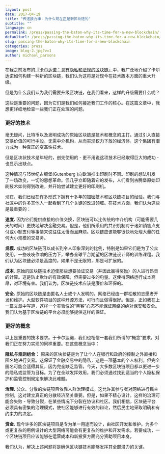 ```yaml
---
layout: post
date: 2017-04-19
title: "传递接力棒：为什么现在正是新区块链的"
subtitle: ""
language: cn
permalink: /press/passing-the-baton-why-its-time-for-a-new-blockchain/
defaulturl: /press/passing-the-baton-why-its-time-for-a-new-blockchain/
slug: passing-the-baton-why-its-time-for-a-new-blockchain
categories: press
image: blog-2.jpg?v=1
author: michael_parsons
---
```


在我之前发布的[『卡尔达诺：具有隐私和法规的区块链』](/cn/press/cardano-a-blockchain-with-privacy-and-regulation/)中，我广泛地介绍了卡尔达诺如何构建一种新的区块链，我们认为这将是对现今在技术版本方面的重大升级。
 
但是为什么我们认为我们需要升级区块链，在我们看来，这样的升级需要什么呢？
 
这些是重要的问题，因为它们是我们如何接近我们工作的核心<!--break-->。在这篇文章中，我想更详细地检查一些我们正在处理的问题。


### 更好的技术

毫无疑问，比特币以及发明成功的原始区块链是技术和概念的主打。通过引入直接交换价值的可行手段，无需中介机构，从而实现权力下放的经济体，这个集团有潜力成为一种真正的变革性技术。
 
但是区块状技术是年轻的，创先使用的 - 更不用说这项技术已经取得巨大的成功 -也显示出缺点。
 
这种情况与15世纪古腾堡(Gutenberg )向欧洲推出印刷时不同。印刷的想法引发了一场改变，一切的思想革命。但几乎立即随着它的发布，人们看到古腾堡原始印刷技术如何得到改进，并开始尝试建立更好的印刷机。
 
现在，我们已经在许多形式下拥有十多年的加密技术和区块链项目的经验，我们与社区中的许多其他人一起看到了几个关键的改进领域。在技​​​​术方面，我们认为这些是最重要的：

**速度.** 因为它们提供直接的价值交换，区块链可以比传统的中介机构（可能需要几天的时间）更快地解决金融交易。但是，他们所采用的共识机制对于诸如销售点支付或小额支付等事情来说往往太慢而且麻烦。区块链应该能够很快地处理大量的任何大小规模的交易务。

**规模.** 成功的区块链可以成长到令人印象深刻的比例，特别是如果它们是为了公众使用。一些吱吱作响的压力下，举办全球平台期望的区块链设计师的训练课程。我们认为区块链必须是高度的，如果不是无限的，那是可扩展的。

**成本.** 原始的区块链技术迫使那些想要验证交易（并因此赢得奖励）的人进行昂贵的计算。这是防止欺诈的有效保障，但需要过多的电量。这使得网络运行成本高昂，对环境有害。我们认为，区块链技术应该是廉价和环保的。

**安全.** 原始的区块链是由匿名人士或个人发明的，网络已经由一群松散的志愿者开发和维护。大型软件项目的这种开源方法，可行而且做得很好。但是，正如我在上一篇文章中写道，这样一个实验性的“黑客”心态不能保证网络的绝对保安和安全。我们认为基于区块链的平台必须能够提供这样的保证。

### 更好的概念

以上是重要的技术要求。于卡尔达诺，我们也相信一套我们所谓的“概念”要求，对我们正在努力实现的同样重要。在这些概念当中：

**隐私与规则组合：** 原来的区块状链是为了让个人在银行和政府的控制之外直接和匿名地进行交易。这保证了金融交易中的隐私，这是一项基本的个人权利。但完全匿名可能会适得其反，因为完全缺乏监管。今天，大多数区块链项目都以更进一步的隐私或监管为目标。为了在全球发挥效用，我们必须通过找到适当的个人隐私保护和监管控制规定来解决此难题。

**治理.** 公众、分散的块链项目依靠人群治理模式。这允许其参与者对网络进行民主控制，这对建立真正的分散经济至关重要。但是，如果不精心设计，这样的治理可能会失败 - 导致分裂，在某些情况下分裂在协议和社区。我们相信，区块链平台必须具有密集的治理模式，使社区能够进行有效的辩论，然后民主地采取明确和有约束力的决定。

**资金.** 现今许多的区块链项目是专为单一用途而设计，由社区开发和维护。为多个或更复杂的用例设计的大型网络可能会有更复杂的维护和开发需求。若要成功，一个区块链项目应该能够在运营成本和新投资方面充分资助项目本身。

我们认为，解决上述问题将是确保区块链技术能够发挥其全部潜力的关键。